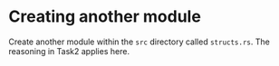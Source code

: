# Creating another module

Create another module within the `src` directory called `structs.rs`. The reasoning in Task2 applies here.